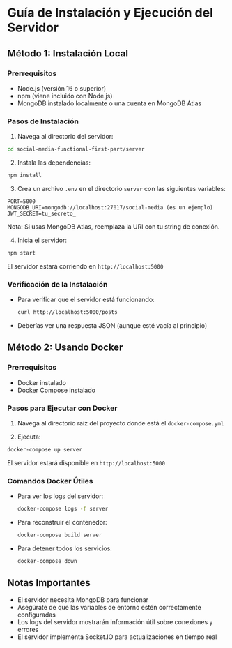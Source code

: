 # Guía de Instalación y Ejecución del Servidor

## Método 1: Instalación Local

### Prerrequisitos
- Node.js (versión 16 o superior)
- npm (viene incluido con Node.js)
- MongoDB instalado localmente o una cuenta en MongoDB Atlas

### Pasos de Instalación

1. Navega al directorio del servidor:
```bash
cd social-media-functional-first-part/server
```

2. Instala las dependencias:
```bash
npm install
```

3. Crea un archivo `.env` en el directorio `server` con las siguientes variables:
```plaintext
PORT=5000
MONGODB_URI=mongodb://localhost:27017/social-media (es un ejemplo)
JWT_SECRET=tu_secreto_
```

Nota: Si usas MongoDB Atlas, reemplaza la URI con tu string de conexión.

4. Inicia el servidor:
```bash
npm start
```

El servidor estará corriendo en `http://localhost:5000`

### Verificación de la Instalación
- Para verificar que el servidor está funcionando:
  ```bash
  curl http://localhost:5000/posts
  ```
- Deberías ver una respuesta JSON (aunque esté vacía al principio)


## Método 2: Usando Docker

### Prerrequisitos
- Docker instalado
- Docker Compose instalado

### Pasos para Ejecutar con Docker

1. Navega al directorio raíz del proyecto donde está el `docker-compose.yml`

2. Ejecuta:
```bash
docker-compose up server
```

El servidor estará disponible en `http://localhost:5000`

### Comandos Docker Útiles
- Para ver los logs del servidor:
  ```bash
  docker-compose logs -f server
  ```
- Para reconstruir el contenedor:
  ```bash
  docker-compose build server
  ```
- Para detener todos los servicios:
  ```bash
  docker-compose down
  ```

## Notas Importantes
- El servidor necesita MongoDB para funcionar
- Asegúrate de que las variables de entorno estén correctamente configuradas
- Los logs del servidor mostrarán información útil sobre conexiones y errores
- El servidor implementa Socket.IO para actualizaciones en tiempo real
